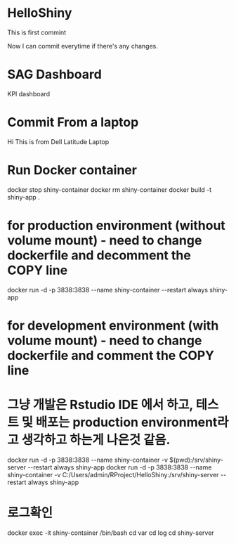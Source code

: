 # HelloShiny

This is first commint

Now I can commit everytime if there's any changes. 

# SAG Dashboard

KPI dashboard

# Commit From a laptop

Hi This is from Dell Latitude Laptop


# Run Docker container

docker stop shiny-container
docker rm shiny-container
docker build -t shiny-app .

# for production environment (without volume mount) - need to change dockerfile and decomment the COPY line
docker run -d -p 3838:3838 --name shiny-container --restart always shiny-app

# for development environment (with volume mount) - need to change dockerfile and comment the COPY line
# 그냥 개발은 Rstudio IDE 에서 하고, 테스트 및 배포는 production environment라고 생각하고 하는게 나은것 같음.
docker run -d -p 3838:3838 --name shiny-container -v $(pwd):/srv/shiny-server --restart always shiny-app
docker run -d -p 3838:3838 --name shiny-container -v C:/Users/admin/RProject/HelloShiny:/srv/shiny-server --restart always shiny-app




# 로그확인
docker exec -it shiny-container /bin/bash
cd var
cd log
cd shiny-server

